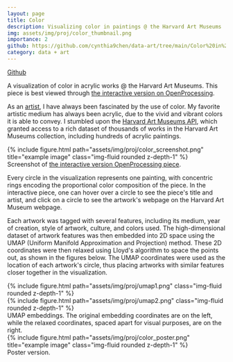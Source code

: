 ```yaml
---
layout: page
title: Color
description: Visualizing color in paintings @ the Harvard Art Museums
img: assets/img/proj/color_thumbnail.png
importance: 2
github: https://github.com/cynthia9chen/data-art/tree/main/Color%20in%20Paintings
category: data + art
---
```


<a href="https://github.com/cynthia9chen/data-art/tree/main/Color%20in%20Paintings"><i class="fab fa-github gh-icon"></i> Github</a>

A visualization of color in acrylic works @ the Harvard Art Museums. This piece is best viewed through <a href="https://openprocessing.org/sketch/1787722">the interactive version on OpenProcessing</a>.

As an <a href="https://20cynthiac.wixsite.com/mysite/portfolio">artist</a>, I have always been fascinated by the use of color. My favorite artistic medium has always been acrylic, due to the vivid and vibrant colors it is able to convey. I stumbled upon the <a href="https://harvardartmuseums.org/collections/api">Harvard Art Museums API</a>, which granted access to a rich dataset of thousands of works in the Harvard Art Museums collection, including hundreds of acrylic paintings.

<div class="row justify-content-sm-center">
    <div class="col-sm-12 mt-3 mt-md-0">
        {% include figure.html path="assets/img/proj/color_screenshot.png" title="example image" class="img-fluid rounded z-depth-1" %}
    </div>
</div>
<div class="caption">
    Screenshot of <a href="https://openprocessing.org/sketch/1787722">the interactive version OpenProcessing piece</a>.
</div>

Every circle in the visualization represents one painting, with concentric rings encoding the proportional color composition of the piece. In the interactive piece, one can hover over a circle to see the piece's title and artist, and click on a circle to see the artwork's webpage on the Harvard Art Museum webpage.

Each artwork was tagged with several features, including its medium, year of creation, style of artwork, culture, and colors used. The high-dimensional dataset of artwork features was then embedded into 2D space using the UMAP (Uniform Manifold Approximation and Projection) method. These 2D coordinates were then relaxed using Lloyd's algorithm to space the points out, as shown in the figures below. The UMAP coordinates were used as the location of each artwork's circle, thus placing artworks with similar features closer together in the visualization.

<div class="row justify-content-sm-center">
    <div class="col-sm-6 mt-3 mt-md-0">
        {% include figure.html path="assets/img/proj/umap1.png" class="img-fluid rounded z-depth-1" %}
    </div>
    <div class="col-sm-6 mt-3 mt-md-0">
        {% include figure.html path="assets/img/proj/umap2.png" class="img-fluid rounded z-depth-1" %}
    </div>
</div>
<div class="caption">
    UMAP embeddings. The original embedding coordinates are on the left, while the relaxed coordinates, spaced apart for visual purposes, are on the right.
</div>




<div class="row justify-content-sm-center">
    <div class="col-sm-6 mt-3 mt-md-0">
        {% include figure.html path="assets/img/proj/color_poster.png" title="example image" class="img-fluid rounded z-depth-1" %}
    </div>
</div>
<div class="caption">
    Poster version.
</div>


